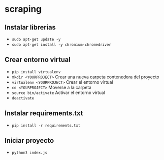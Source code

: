 # scraping

## Instalar librerias
- `sudo apt-get update -y`
- `sudo apt-get install -y chromium-chromedriver`

## Crear entorno virtual
- `pip install virtualenv`
- `mkdir <YOURPROJECT>` Crear una nueva carpeta contenedora del proyecto
- `virtualenv <YOURPROJECT>` Crear el entorno virtual
- `cd <YOURPROJECT>` Moverse a la carpeta
- `source bin/activate` Activar el entorno virtual
- `deactivate`

## Instalar requirements.txt
- `pip install -r requirements.txt`

## Iniciar proyecto
- `python3 index.js`
